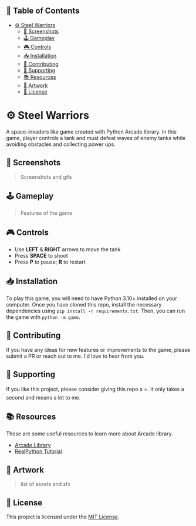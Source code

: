 ## 📃 Table of Contents
- [⚙ Steel Warriors](#-steel-warriors)
  - [📸 Screenshots](#-screenshots)
  - [🕹 Gameplay](#-gameplay)
  - [🎮 Controls](#-controls)
  - [📥 Installation](#-installation)
  - [🤝 Contributing](#-contributing)
  - [💖 Supporting](#-supporting)
  - [📚 Resources](#-resources)
  - [🎨 Artwork](#-artwork)
  - [📜 License](#-license)

# ⚙ Steel Warriors

A space-invaders like game created with Python Arcade library. In this game, player controls a tank and must defeat waves of enemy tanks while avoiding obstacles and collecting power ups.

## 📸 Screenshots

> Screenshots and gifs

## 🕹 Gameplay

> Features of the game

## 🎮 Controls

- Use **LEFT** & **RIGHT** arrows to move the tank
- Press **SPACE** to shoot
- Press **P** to pause; **R** to restart

## 📥 Installation

To play this game, you will need to have Python 3.10+ installed on your computer. Once you have cloned this repo, install the necessary dependencies using `pip install -r requirements.txt`. Then, you can run the game with `python -m game`.

## 🤝 Contributing

If you have any ideas for new features or improvements to the game, please submit a PR or reach out to me. I'd love to hear from you.


## 💖 Supporting

If you like this project, please consider giving this repo a ⭐. It only takes a second and means a lot to me.

## 📚 Resources

These are some useful resources to learn more about Arcade library.
- [Arcade Library](https://arcade.academy/)
- [RealPython Tutorial](https://realpython.com/arcade-python-game-framework/)

## 🎨 Artwork

> list of assets and sfx

## 📜 License

This project is licensed under the [MIT License](./LICENSE).